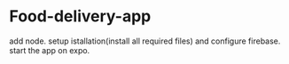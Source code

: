# Food-delivery-app
add node.
setup istallation(install all required files) and configure firebase.
start the app on expo.
